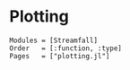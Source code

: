 # Plotting

```@autodocs
Modules = [Streamfall]
Order   = [:function, :type]
Pages   = ["plotting.jl"]
```
